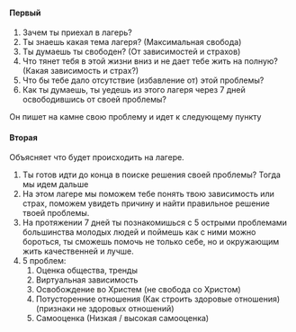 #### Первый
1. Зачем ты приехал в лагерь?
2. Ты знаешь какая тема лагеря? (Максимальная свобода)
3. Ты думаешь ты свободен? (От зависимостей и страхов)
4. Что тянет тебя в этой жизни вниз и не дает тебе жить на полную? (Какая зависимость и страх?)
5. Что бы тебе дало отсутствие (избавление от) этой проблемы? 
6. Как ты думаешь, ты уедешь из этого лагеря через 7 дней освободившись от своей проблемы?

Он пишет на камне свою проблему и идет к следующему пункту
#### Вторая
Объясняет что будет происходить на лагере.
1. Ты готов идти до конца в поиске решения своей проблемы?
Тогда мы идем дальше
2. На этом лагере мы поможем тебе понять твою зависимость или страх, поможем увидеть причину и найти правильное решение твоей проблемы.  
3. На протяжении 7 дней ты познакомишься с 5 острыми проблемами большинства молодых людей и поймешь как с ними можно бороться, ты сможешь помочь не только себе, но и окружающим жить качественней и лучше. 
4. 5 проблем:
	1. Оценка общества, тренды
	2. Виртуальная зависимость
	3. Освобождение во Христем (не свобода со Христом)
	4. Потусторенние отношения (Как строить здоровые отношения) (признаки не здоровых отношений)
	5. Самооценка (Низкая / высокая самооценка)
